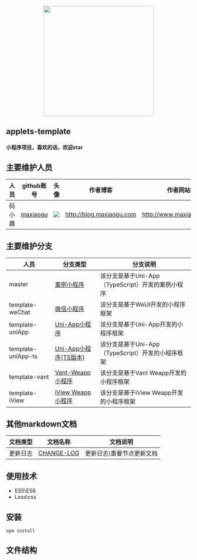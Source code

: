 <p align="center">
    <a href="http://www.maxiaoqu.com/">
        <img width="300" src="http://www.maxiaoqu.com/maxiaoqu.png">
    </a>
</p>

<h2>
    applets-template
    <h4>小程序项目，喜欢的话，欢迎star</h4>
</h2>

## 主要维护人员
|人员|github账号|头像|作者博客|作者网站|联系邮箱|
|---|---|---|---|---|---|
|码小趣|[maxiaoqu](https://github.com/maxiaoqu) |  ![](https://avatars1.githubusercontent.com/u/25891598?s=60&v=4)|http://blog.maxiaoqu.com|http://www.maxiaoqu.com|maxiaoqu@gmail.com

## 主要维护分支
|人员|分支类型|分支说明|
|---|---|---|
|master|[案例小程序](https://github.com/maxiaoqu/applets-template/tree/master) | 该分支是基于Uni-App（TypeScript）开发的案例小程序
|template-weChat|[微信小程序](https://github.com/maxiaoqu/applets-template/tree/template-weChat) | 该分支是基于WeUI开发的小程序框架
|template-uniApp|[Uni-App小程序](https://github.com/maxiaoqu/applets-template/tree/template-uniAp) | 该分支是基于Uni-App开发的小程序框架
|template-uniApp-ts|[Uni-App小程序(TS版本)](https://github.com/maxiaoqu/applets-template/tree/template-uniApp-ts) | 该分支是基于Uni-App（TypeScript）开发的小程序框架
|template-vant|[Vant-Weapp小程序](https://github.com/maxiaoqu/applets-template/tree/template-vant) | 该分支是基于Vant Weapp开发的小程序框架
|template-iView|[iView Weapp小程序](https://github.com/maxiaoqu/applets-template/tree/template-iView) | 该分支是基于iView Weapp开发的小程序框架

## 其他markdown文档
|文档类型|文档名称|文档说明|
|---|---|---|
|更新日志|[CHANGE-LOG](./CHANGE-LOG.md) | 更新日志\重要节点更新文档


## 使用技术
- ES5\ES6
- Less\css

## 安装
```
npm install
```

## 文件结构
```shell

```
